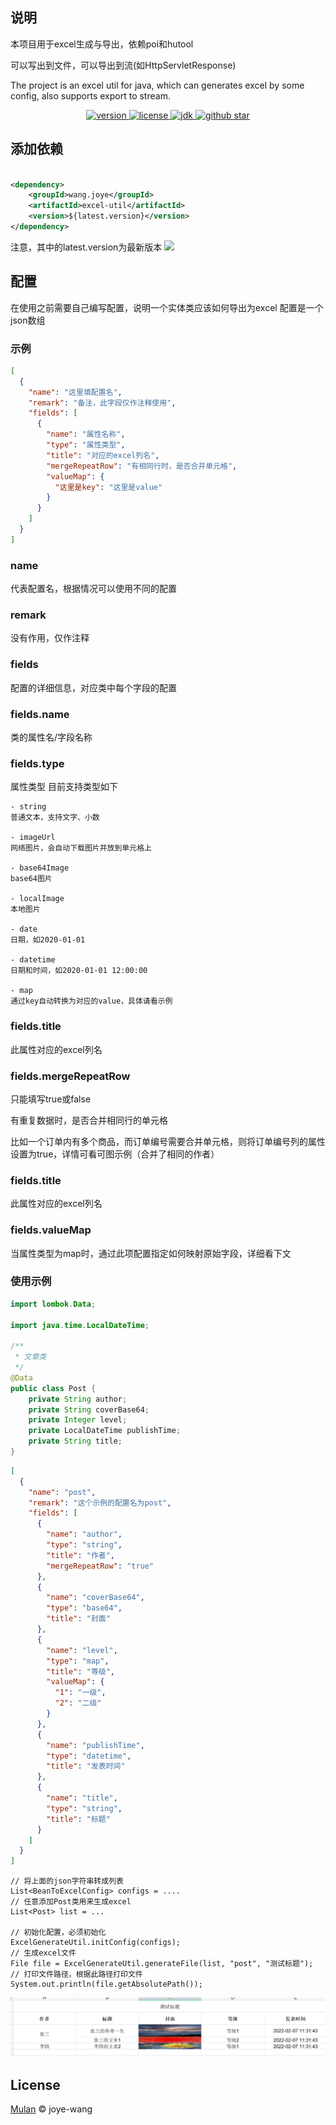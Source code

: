 ## 说明

本项目用于excel生成与导出，依赖poi和hutool

可以写出到文件，可以导出到流(如HttpServletResponse)

The project is an excel util for java, which can generates excel by some config, also supports export to stream.

<p align="center">
	<a target="_blank" href="https://search.maven.org/artifact/wang.joye/excel-util">
		<img alt="version" src="https://img.shields.io/maven-central/v/wang.joye/excel-util.svg?label=Maven%20Central" />
	</a>
	<a target="_blank" href="https://license.coscl.org.cn/MulanPSL2/">
		<img alt="license" src="https://img.shields.io/:license-MulanPSL2-blue.svg" />
	</a>
	<a target="_blank" href="https://www.oracle.com/java/technologies/javase/javase-jdk8-downloads.html">
		<img alt="jdk" src="https://img.shields.io/badge/JDK-8+-green.svg" />
	</a>
	<a target="_blank" href='https://github.com/joye-wang/excel-util'>
		<img src="https://img.shields.io/github/stars/joye-wang/excel-util.svg?style=social" alt="github star"/>
	</a>
</p>

## 添加依赖

```xml

<dependency>
    <groupId>wang.joye</groupId>
    <artifactId>excel-util</artifactId>
    <version>${latest.version}</version>
</dependency>
```

注意，其中的latest.version为最新版本
<a target="_blank" href="https://search.maven.org/artifact/wang.joye/excel-util">
<img src="https://img.shields.io/maven-central/v/wang.joye/excel-util.svg?label=Maven%20Central" />
</a>

## 配置

在使用之前需要自己编写配置，说明一个实体类应该如何导出为excel 配置是一个json数组

### 示例

```json
[
  {
    "name": "这里填配置名",
    "remark": "备注，此字段仅作注释使用",
    "fields": [
      {
        "name": "属性名称",
        "type": "属性类型",
        "title": "对应的excel列名",
        "mergeRepeatRow": "有相同行时，是否合并单元格",
        "valueMap": {
          "这里是key": "这里是value"
        }
      }
    ]
  }
]
```

### name

代表配置名，根据情况可以使用不同的配置

### remark

没有作用，仅作注释

### fields

配置的详细信息，对应类中每个字段的配置

### fields.name

类的属性名/字段名称

### fields.type

属性类型 目前支持类型如下

```
- string
普通文本，支持文字、小数

- imageUrl
网络图片，会自动下载图片并放到单元格上

- base64Image
base64图片

- localImage
本地图片

- date
日期，如2020-01-01

- datetime
日期和时间，如2020-01-01 12:00:00

- map
通过key自动转换为对应的value，具体请看示例
```

### fields.title

此属性对应的excel列名

### fields.mergeRepeatRow

只能填写true或false

有重复数据时，是否合并相同行的单元格

比如一个订单内有多个商品，而订单编号需要合并单元格，则将订单编号列的属性设置为true，详情可看可图示例（合并了相同的作者）

### fields.title

此属性对应的excel列名

### fields.valueMap

当属性类型为map时，通过此项配置指定如何映射原始字段，详细看下文

### 使用示例

```java
import lombok.Data;

import java.time.LocalDateTime;

/**
 * 文章类
 */
@Data
public class Post {
    private String author;
    private String coverBase64;
    private Integer level;
    private LocalDateTime publishTime;
    private String title;
}
```

```json
[
  {
    "name": "post",
    "remark": "这个示例的配置名为post",
    "fields": [
      {
        "name": "author",
        "type": "string",
        "title": "作者",
        "mergeRepeatRow": "true"
      },
      {
        "name": "coverBase64",
        "type": "base64",
        "title": "封面"
      },
      {
        "name": "level",
        "type": "map",
        "title": "等级",
        "valueMap": {
          "1": "一级",
          "2": "二级"
        }
      },
      {
        "name": "publishTime",
        "type": "datetime",
        "title": "发表时间"
      },
      {
        "name": "title",
        "type": "string",
        "title": "标题"
      }
    ]
  }
]
```

```
// 将上面的json字符串转成列表
List<BeanToExcelConfig> configs = ....
// 任意添加Post类用来生成excel
List<Post> list = ...

// 初始化配置，必须初始化
ExcelGenerateUtil.initConfig(configs);
// 生成excel文件
File file = ExcelGenerateUtil.generateFile(list, "post", "测试标题");
// 打印文件路径，根据此路径打印文件
System.out.println(file.getAbsolutePath());
```

![效果预览](file/img.png)

## License

[Mulan](LICENSE) © joye-wang